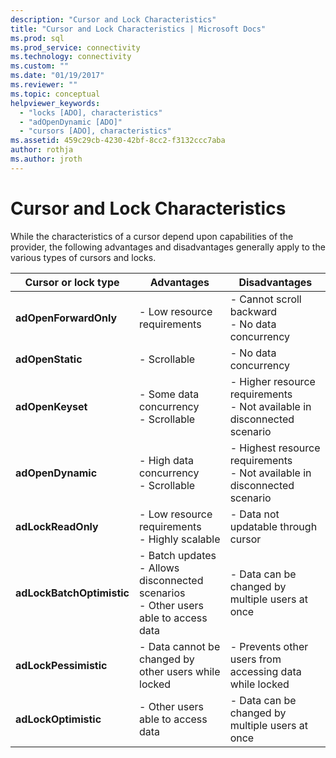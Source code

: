 ```yaml
---
description: "Cursor and Lock Characteristics"
title: "Cursor and Lock Characteristics | Microsoft Docs"
ms.prod: sql
ms.prod_service: connectivity
ms.technology: connectivity
ms.custom: ""
ms.date: "01/19/2017"
ms.reviewer: ""
ms.topic: conceptual
helpviewer_keywords: 
  - "locks [ADO], characteristics"
  - "adOpenDynamic [ADO]"
  - "cursors [ADO], characteristics"
ms.assetid: 459c29cb-4230-42bf-8cc2-f3132ccc7aba
author: rothja
ms.author: jroth
---
```

# Cursor and Lock Characteristics
While the characteristics of a cursor depend upon capabilities of the provider, the following advantages and disadvantages generally apply to the various types of cursors and locks.  
  
|Cursor or lock type|Advantages|Disadvantages|  
|-------------------------|----------------|-------------------|  
|**adOpenForwardOnly**|-   Low resource requirements|-   Cannot scroll backward<br />-   No data concurrency|  
|**adOpenStatic**|-   Scrollable|-   No data concurrency|  
|**adOpenKeyset**|-   Some data concurrency<br />-   Scrollable|-   Higher resource requirements<br />-   Not available in disconnected scenario|  
|**adOpenDynamic**|-   High data concurrency<br />-   Scrollable|-   Highest resource requirements<br />-   Not available in disconnected scenario|  
|**adLockReadOnly**|-   Low resource requirements<br />-   Highly scalable|-   Data not updatable through cursor|  
|**adLockBatchOptimistic**|-   Batch updates<br />-   Allows disconnected scenarios<br />-   Other users able to access data|-   Data can be changed by multiple users at once|  
|**adLockPessimistic**|-   Data cannot be changed by other users while locked|-   Prevents other users from accessing data while locked|  
|**adLockOptimistic**|-   Other users able to access data|-   Data can be changed by multiple users at once|
